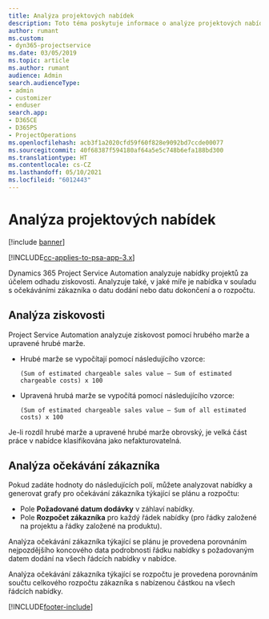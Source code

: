 ```yaml
---
title: Analýza projektových nabídek
description: Toto téma poskytuje informace o analýze projektových nabídek.
author: rumant
ms.custom:
- dyn365-projectservice
ms.date: 03/05/2019
ms.topic: article
ms.author: rumant
audience: Admin
search.audienceType:
- admin
- customizer
- enduser
search.app:
- D365CE
- D365PS
- ProjectOperations
ms.openlocfilehash: acb3f1a2020cfd59f60f828e9092bd7ccde00077
ms.sourcegitcommit: 40f68387f594180af64a5e5c748b6efa188bd300
ms.translationtype: HT
ms.contentlocale: cs-CZ
ms.lasthandoff: 05/10/2021
ms.locfileid: "6012443"
---
```

# <a name="analysis-of-project-quotes"></a>Analýza projektových nabídek

[!include [banner](../includes/psa-now-project-operations.md)]

[!INCLUDE[cc-applies-to-psa-app-3.x](../includes/cc-applies-to-psa-app-3x.md)]

Dynamics 365 Project Service Automation analyzuje nabídky projektů za účelem odhadu ziskovosti. Analyzuje také, v jaké míře je nabídka v souladu s očekáváními zákazníka o datu dodání nebo datu dokončení a o rozpočtu.

## <a name="profitability-analysis"></a>Analýza ziskovosti

Project Service Automation analyzuje ziskovost pomocí hrubého marže a upravené hrubé marže.

- Hrubé marže se vypočítají pomocí následujícího vzorce:

  `
    (Sum of estimated chargeable sales value – Sum of estimated chargeable costs) x 100
  `
- Upravená hrubá marže se vypočítá pomocí následujícího vzorce:

  `
    (Sum of estimated chargeable sales value – Sum of all estimated costs) x 100
  `

Je-li rozdíl hrubé marže a upravené hrubé marže obrovský, je velká část práce v nabídce klasifikována jako nefakturovatelná.

## <a name="analysis-of-customer-expectations"></a>Analýza očekávání zákazníka

Pokud zadáte hodnoty do následujících polí, můžete analyzovat nabídky a generovat grafy pro očekávání zákazníka týkající se plánu a rozpočtu:

- Pole **Požadované datum dodávky** v záhlaví nabídky.
- Pole **Rozpočet zákazníka** pro každý řádek nabídky (pro řádky založené na projektu a řádky založené na produktu).

Analýza očekávání zákazníka týkající se plánu je provedena porovnáním nejpozdějšího koncového data podrobnosti řádku nabídky s požadovaným datem dodání na všech řádcích nabídky v nabídce.

Analýza očekávání zákazníka týkající se rozpočtu je provedena porovnáním součtu celkového rozpočtu zákazníka s nabízenou částkou na všech řádcích nabídky.


[!INCLUDE[footer-include](../includes/footer-banner.md)]
